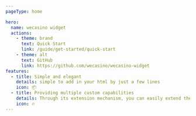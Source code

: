 ```yaml
---
pageType: home

hero:
  name: wecasino widget
  actions:
    - theme: brand
      text: Quick Start
      link: /guide/get-started/quick-start
    - theme: alt
      text: GitHub
      link: https://github.com/wecasino/wecasino-widget
features:
  - title: Simple and elegant
    details: simple to add in your html by just a few lines
    icon: 📦
  - title: Providing multiple custom capabilities
    details: Through its extension mechanism, you can easily extend theme UI and build process.
    icon: 🔥
---
```

